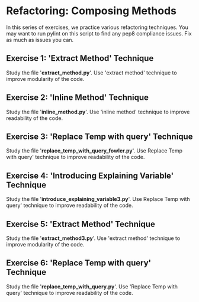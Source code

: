 # Refactoring: Composing Methods

In this series of exercises, we practice various refactoring techniques. You may want to run pylint on this script to find any pep8 compliance issues. Fix as much as issues you can.

## Exercise 1: 'Extract Method' Technique

Study the file '**extract_method.py**'. Use 'extract method' technique to improve modularity of the code. 

## Exercise 2: 'Inline Method' Technique

Study the file '**inline_method.py**'. Use 'inline method' technique to improve readability of the code. 

## Exercise 3: 'Replace Temp with query' Technique

Study the file '**replace_temp_with_query_fowler.py**'. Use Replace Temp with query' technique to improve readability of the code. 

## Exercise 4: 'Introducing Explaining Variable' Technique

Study the file '**introduce_explaining_variable3.py**'. Use Replace Temp with query' technique to improve readability of the code. 

## Exercise 5: 'Extract Method' Technique

Study the file '**extract_method3.py**'. Use 'extract method' technique to improve modularity of the code. 

## Exercise 6: 'Replace Temp with query' Technique

Study the file '**replace_temp_with_query.py**'. Use 'Replace Temp with query' technique to improve readability of the code. 
